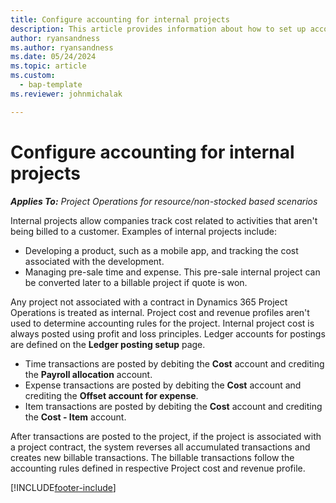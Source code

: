 ```yaml
---
title: Configure accounting for internal projects
description: This article provides information about how to set up accounting practices for internal projects in Project Operations.
author: ryansandness
ms.author: ryansandness
ms.date: 05/24/2024
ms.topic: article
ms.custom: 
  - bap-template
ms.reviewer: johnmichalak

---
```


# Configure accounting for internal projects

_**Applies To:** Project Operations for resource/non-stocked based scenarios_

Internal projects allow companies track cost related to activities that aren't being billed to a customer. Examples of internal projects include:

- Developing a product, such as a mobile app, and tracking the cost associated with the development.
- Managing pre-sale time and expense. This pre-sale internal project can be converted later to a billable project if quote is won.

Any project not associated with a contract in Dynamics 365 Project Operations is treated as internal. Project cost and revenue profiles aren't used to determine accounting rules for the project. Internal project cost is always posted using profit and loss principles. Ledger accounts for postings are defined on the **Ledger posting setup** page.

- Time transactions are posted by debiting the **Cost** account and crediting the **Payroll allocation** account.
- Expense transactions are posted by debiting the **Cost** account and crediting the **Offset account for expense**.
- Item transactions are posted by debiting the **Cost** account and crediting the **Cost - Item** account.

After transactions are posted to the project, if the project is associated with a project contract, the system reverses all accumulated transactions and creates new billable transactions. The billable transactions follow the accounting rules defined in respective Project cost and revenue profile.




[!INCLUDE[footer-include](../includes/footer-banner.md)]
